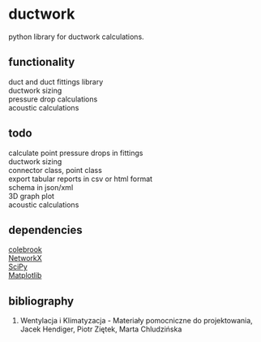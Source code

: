 # ductwork

python library for ductwork calculations.

## functionality
duct and duct fittings library  
ductwork sizing  
pressure drop calculations  
acoustic calculations  

## todo
calculate point pressure drops in fittings  
ductwork sizing  
connector class, point class  
export tabular reports in csv or html format  
schema in json/xml  
3D graph plot  
acoustic calculations  

## dependencies

[colebrook](https://github.com/IMEConsultants/colebrook)  
[NetworkX](https://github.com/networkx/networkx)  
[SciPy](https://github.com/scipy/scipy)  
[Matplotlib](https://github.com/matplotlib/matplotlib)  

## bibliography

1. Wentylacja i Klimatyzacja - Materiały pomocniczne do projektowania, Jacek Hendiger, Piotr Ziętek, Marta Chludzińska
